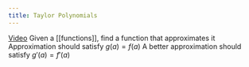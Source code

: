 ```yaml
---
title: Taylor Polynomials
---
```


[Video](https://www.youtube.com/watch?v=3d6DsjIBzJ4)
Given a [[functions]], find a function that approximates it
Approximation should satisfy $g(a) = f(a)$
A better approximation should satisfy $g'(a)=f'(a)$
